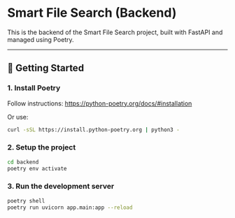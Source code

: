 # Smart File Search (Backend)

This is the backend of the Smart File Search project, built with FastAPI and managed using Poetry.

---

## 🚀 Getting Started

### 1. Install Poetry
Follow instructions: https://python-poetry.org/docs/#installation

Or use:
```bash
curl -sSL https://install.python-poetry.org | python3 -
```
### 2. Setup the project
```bash
cd backend
poetry env activate
```

### 3. Run the development server
```bash
poetry shell
poetry run uvicorn app.main:app --reload
```
